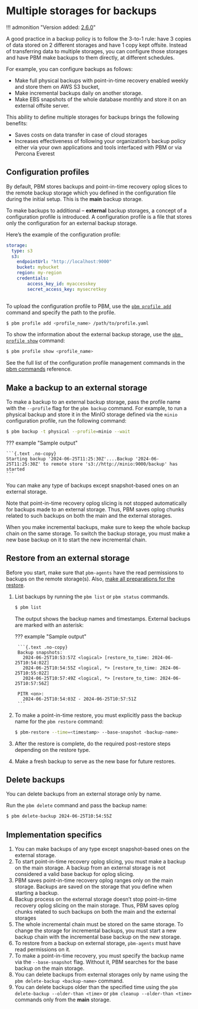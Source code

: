 # Multiple storages for backups

!!! admonition "Version added: [2.6.0](../release-notes/2.6.0.md)"

A good practice in a backup policy is to follow the 3-to-1 rule: have 3 copies of data stored on 2 different storages and have 1 copy kept offsite. Instead of transferring data to multiple storages, you can configure those storages and have PBM make backups to them directly, at different schedules. 

For example, you can configure backups as follows:

* Make full physical backups with point-in-time recovery enabled weekly and store them on AWS S3 bucket, 
* Make incremental backups daily on another storage.
* Make EBS snapshots of the whole database monthly and store it on an external offsite server.

This ability to define multiple storages for backups brings the following benefits:

* Saves costs on data transfer in case of cloud storages
* Increases effectiveness of following your organization’s backup policy either via your own applications and tools interfaced with PBM or via Percona Everest

## Configuration profiles 

By default, PBM stores backups and point-in-time recovery oplog slices to the remote backup storage which you defined in the configuration file during the initial setup. This is the **main** backup storage.

To make backups to additional – **external** backup storages, a concept of a configuration profile is introduced. A configuration profile is a file that stores only the configuration for an external backup storage.

Here’s the example of the configuration profile:

```yaml title="minio.yaml"
storage:
  type: s3
  s3:
	endpointUrl: "http://localhost:9000"
	bucket: mybucket
	region: my-region
	credentials:
		access_key_id: myaccesskey
		secret_access_key: mysecretkey
	
```

To upload the configuration profile to PBM, use the [`pbm profile add`](../reference/pbm-commands.md#pbm-profile-add) command and specify the path to the profile.

```{.bash data-prompt="$"}
$ pbm profile add <profile_name> /path/to/profile.yaml
```

To show the information about the external backup storage, use the [`pbm profile show`](../reference/pbm-commands.md#pbm-profile-show) command:

```{.bash data-prompt="$"}
$ pbm profile show <profile_name>
```

See the full list of the configuration profile management commands in the [pbm commands](../reference/pbm-commands.md) reference.

## Make a backup to an external storage

To make a backup to an external backup storage, pass the profile name with the `--profile` flag for the `pbm backup` command. For example, to run a physical backup and store it in the MinIO storage defined via the `minio` configuration profile, run the following command:

```{.bash data-prompt="$"}
$ pbm backup -t physical --profile=minio --wait 
```

??? example "Sample output"

    ```{.text .no-copy}
    Starting backup '2024-06-25T11:25:30Z'....Backup '2024-06-25T11:25:30Z' to remote store 's3://http://minio:9000/backup' has started
	```

You can make any type of backups except snapshot-based ones on an external storage.

Note that point-in-time recovery oplog slicing is not stopped automatically for backups made to an external storage. Thus, PBM saves oplog chunks related to such backups on both the main and the external storages.

When you make incremental backups, make sure to keep the whole backup chain on the same storage. To switch the backup storage, you must make a new base backup on it to start the new incremental chain. 

## Restore from an external storage

Before you start, make sure that `pbm-agents` have the read permissions to backups on the remote storage(s). Also, [make all preparations for the restore](../usage/restore.md#before-you-start).

1. List backups by running the `pbm list` or `pbm status` commands.
    
    ```{.bash data-prompt="$"}
	$ pbm list
	```

	The output shows the backup names and timestamps. External backups are marked with an asterisk:

	??? example "Sample output"

	    ```{.text .no-copy}
	    Backup snapshots:
	      2024-06-25T10:53:57Z <logical> [restore_to_time: 2024-06-25T10:54:02Z]
	      2024-06-25T10:54:55Z <logical, *> [restore_to_time: 2024-06-25T10:55:02Z]
	      2024-06-25T10:57:49Z <logical, *> [restore_to_time: 2024-06-25T10:57:56Z]

	    PITR <on>:
	      2024-06-25T10:54:03Z - 2024-06-25T10:57:51Z
	    ```

2. To make a point-in-time restore, you must explicitly pass the backup name for the `pbm restore` command:

    ```{.bash data-prompt="$"}
    $ pbm-restore --time=<timestamp> --base-snapshot <backup-name>
    ```

3. After the restore is complete, do the required post-restore steps depending on the restore type.
4. Make a fresh backup to serve as the new base for future restores. 

## Delete backups

You can delete backups from an external storage only by name. 

Run the `pbm delete` command and pass the backup name:

```{.bash data-prompt="$"}
$ pbm delete-backup 2024-06-25T10:54:55Z
```

## Implementation specifics

1. You can make backups of any type except snapshot-based ones on the external storage.
2. To start point-in-time recovery oplog slicing, you must make a backup on the main storage. A backup from an external storage is not considered a valid base backup for oplog slicing.
3. PBM saves point-in-time recovery oplog ranges only on the main storage. Backups are saved on the storage that you define when starting a backup. 
4. Backup process on the external storage doesn’t stop point-in-time recovery oplog slicing on the main storage. Thus, PBM saves oplog chunks related to such backups on both the main and the external storages
5. The whole incremental chain must be stored on the same storage. To change the storage for incremental backups, you must start a new backup chain with the incremental base backup on the new storage.
6. To restore from a backup on external storage, `pbm-agents` must have read permissions on it.
7. To make a point-in-time recovery, you must specify the backup name via the `--base-snapshot` flag. Without it, PBM searches for the base backup on the main storage.
8. You can delete backups from external storages only by name using the `pbm delete-backup <backup-name>` command. 
9. You can delete backups older than the specified time using the `pbm delete-backup --older-than <time>` or `pbm cleanup --older-than <time>` commands only from the **main** storage. 



